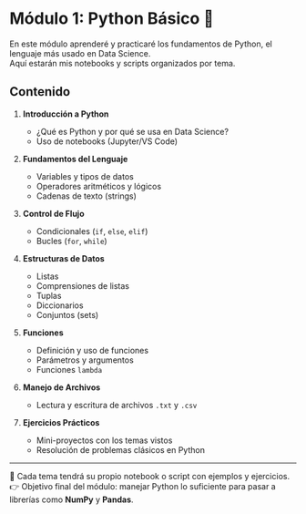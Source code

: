# Módulo 1: Python Básico 🐍

En este módulo aprenderé y practicaré los fundamentos de Python, el lenguaje más usado en Data Science.  
Aquí estarán mis notebooks y scripts organizados por tema.

## Contenido

1. **Introducción a Python**
   - ¿Qué es Python y por qué se usa en Data Science?
   - Uso de notebooks (Jupyter/VS Code)

2. **Fundamentos del Lenguaje**
   - Variables y tipos de datos
   - Operadores aritméticos y lógicos
   - Cadenas de texto (strings)

3. **Control de Flujo**
   - Condicionales (`if`, `else`, `elif`)
   - Bucles (`for`, `while`)
   
4. **Estructuras de Datos**
   - Listas     
   - Comprensiones de listas
   - Tuplas  
   - Diccionarios 
   - Conjuntos (sets)

5. **Funciones**
   - Definición y uso de funciones
   - Parámetros y argumentos
   - Funciones `lambda`

6. **Manejo de Archivos**
   - Lectura y escritura de archivos `.txt` y `.csv`

7. **Ejercicios Prácticos**
   - Mini-proyectos con los temas vistos
   - Resolución de problemas clásicos en Python

---

📌 Cada tema tendrá su propio notebook o script con ejemplos y ejercicios.  
👉 Objetivo final del módulo: manejar Python lo suficiente para pasar a librerías como **NumPy** y **Pandas**.
